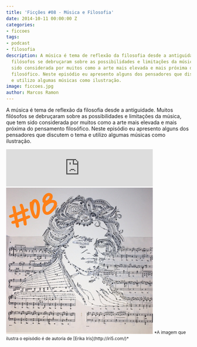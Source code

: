 ```yaml
---
title: 'Ficções #08 - Música e Filosofia'
date: 2014-10-11 00:00:00 Z
categories:
- ficcoes
tags:
- podcast
- filosofia
description: A música é tema de reflexão da filosofia desde a antiguidade. Muitos
  filósofos se debruçaram sobre as possibilidades e limitações da música, que tem
  sido considerada por muitos como a arte mais elevada e mais próxima do pensamento
  filosófico. Neste episódio eu apresento alguns dos pensadores que discutem o tema
  e utilizo algumas músicas como ilustração.
image: ficcoes.jpg
author: Marcos Ramon
---
```


A música é tema de reflexão da filosofia desde a antiguidade. Muitos filósofos se debruçaram sobre as possibilidades e limitações da música, que tem sido considerada por muitos como a arte mais elevada e mais próxima do pensamento filosófico. Neste episódio eu apresento alguns dos pensadores que discutem o tema e utilizo algumas músicas como ilustração.

<iframe src="https://anchor.fm/podcastficcoes/embed/episodes/Msica-e-Filosofia-e47jc1/a-aggkrs" height="102px" width="400px" frameborder="0" scrolling="no"></iframe>

<img src="/assets/images/08.png" height="400" width="400" alt="Erika Iris">
<small>*A imagem que ilustra o episódio é de autoria de [Erika Iris](http://iri5.com/)*</small>
